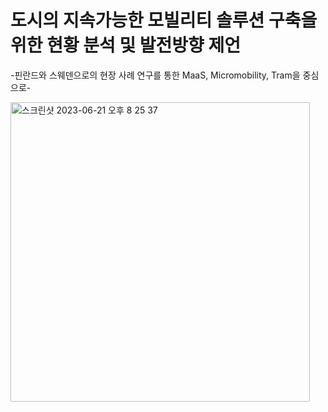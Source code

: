 # 도시의 지속가능한 모빌리티 솔루션 구축을 위한 현황 분석 및 발전방향 제언
-핀란드와 스웨덴으로의 현장 사례 연구를 통한 MaaS, Micromobility, Tram을 중심으로-

</b>

<img width="479" alt="스크린샷 2023-06-21 오후 8 25 37" src="https://github.com/sehee-jeong/Tram_location/assets/76215009/57364791-0589-4ad0-8370-0a23916b1f13">
